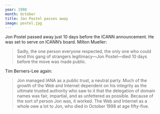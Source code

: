 ```yaml
---
year: 1998
month: October
title: Jon Postel passes away
image: postel.jpg
---
```


Jon Postel passed away just 10 days before the ICANN announcement. He was set to serve on ICANN’s board. Milton Mueller:

> Sadly, the one person everyone respected, the only one who could lend this gang of strangers legitimacy—Jon Postel—died 10 days before the move was made public.

Tim Berners-Lee again:

> Jon managed IANA as a public trust, a neutral party. Much of the growth of the Web and Internet dependent on his integrity as the ultimate trusted authority who saw to it that the delegation of domain names was fair, impartial, and as unfettered as possible. Because of the sort of person Jon was, it worked. The Web and Internet as a whole owe a lot to Jon, who died in October 1998 at age fifty-five.
